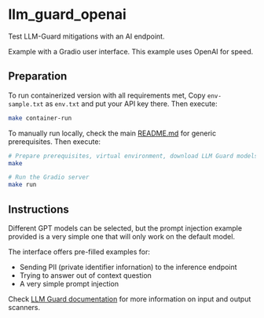 # llm_guard_openai

Test LLM-Guard mitigations with an AI endpoint.

Example with a Gradio user interface. This example uses OpenAI for speed. 


## Preparation

To run containerized version with all requirements met, Copy `env-sample.txt` as `env.txt` and put your API key there. Then execute:

```bash
make container-run
```

To manually run locally, check the main [README.md](../../README.md) for generic prerequisites.  Then execute:

```bash
# Prepare prerequisites, virtual environment, download LLM Guard models
make

# Run the Gradio server
make run
```

## Instructions

Different GPT models can be selected, but the prompt injection example provided is a very simple one that will only work on the default model.

The interface offers pre-filled examples for:
* Sending PII (private identifier infornation) to the inference endpoint
* Trying to answer out of context question
* A very simple prompt injection

Check [LLM Guard documentation](https://llm-guard.com/input_scanners/anonymize/) for more information on input and output scanners.

